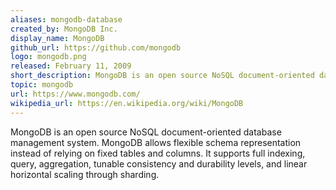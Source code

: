 ```yaml
---
aliases: mongodb-database
created_by: MongoDB Inc.
display_name: MongoDB
github_url: https://github.com/mongodb
logo: mongodb.png
released: February 11, 2009
short_description: MongoDB is an open source NoSQL document-oriented database management system.
topic: mongodb
url: https://www.mongodb.com/
wikipedia_url: https://en.wikipedia.org/wiki/MongoDB
---
```

MongoDB is an open source NoSQL document-oriented database management system. MongoDB allows flexible schema representation instead of relying on fixed tables and columns. It supports full indexing, query, aggregation, tunable consistency and durability levels, and linear horizontal scaling through sharding.
